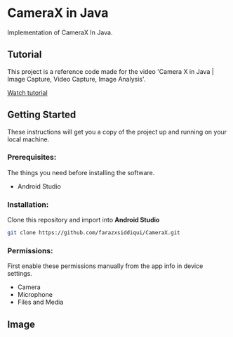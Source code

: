 # CameraX in Java
Implementation of CameraX In Java.

## Tutorial
This project is a reference code made for the video 'Camera X in Java | Image Capture, Video Capture, Image Analysis'.

[Watch tutorial](https://youtu.be/IrwhjDtpIU0)

## Getting Started

These instructions will get you a copy of the project up and running on your local machine.

### Prerequisites:

The things you need before installing the software.

* Android Studio

### Installation:
Clone this repository and import into **Android Studio**
```bash
git clone https://github.com/farazxsiddiqui/CameraX.git
```

### Permissions:
First enable these permissions manually from the app info in device settings.


* Camera
* Microphone
* Files and Media

## Image

